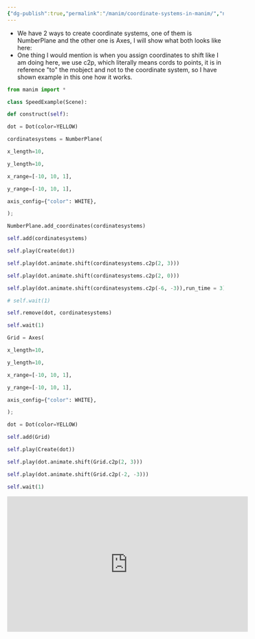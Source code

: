 ```yaml
---
{"dg-publish":true,"permalink":"/manim/coordinate-systems-in-manim/","noteIcon":""}
---
```


- We have 2 ways to create coordinate systems, one of them is NumberPlane and the other one is Axes, I will show what both looks like here:
- One thing I would mention is when you assign coordinates to shift like I am doing here, we use c2p, which literally means cords to points, it is in reference "to" the mobject and not to the coordinate system, so I have shown example in this one how it works.
```python
from manim import *

class SpeedExample(Scene):

def construct(self):

dot = Dot(color=YELLOW)

cordinatesystems = NumberPlane(

x_length=10,

y_length=10,

x_range=[-10, 10, 1],

y_range=[-10, 10, 1],

axis_config={"color": WHITE},

);

NumberPlane.add_coordinates(cordinatesystems)

self.add(cordinatesystems)

self.play(Create(dot))

self.play(dot.animate.shift(cordinatesystems.c2p(2, 3)))

self.play(dot.animate.shift(cordinatesystems.c2p(2, 0)))

self.play(dot.animate.shift(cordinatesystems.c2p(-6, -3)),run_time = 3)

# self.wait(1)

self.remove(dot, cordinatesystems)

self.wait(1)

Grid = Axes(

x_length=10,

y_length=10,

x_range=[-10, 10, 1],

y_range=[-10, 10, 1],

axis_config={"color": WHITE},

);

dot = Dot(color=YELLOW)

self.add(Grid)

self.play(Create(dot))

self.play(dot.animate.shift(Grid.c2p(2, 3)))

self.play(dot.animate.shift(Grid.c2p(-2, -3)))

self.wait(1)
```
<iframe width="560" height="315" src="https://www.youtube.com/embed/XAbJ5BOHffI?si=LZmQSTla1cMXah0f" title="YouTube video player" frameborder="0" allow="accelerometer; autoplay; clipboard-write; encrypted-media; gyroscope; picture-in-picture; web-share" allowfullscreen></iframe>
